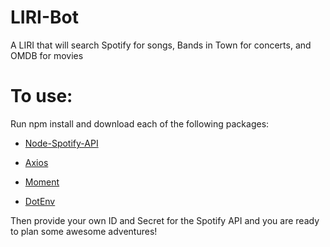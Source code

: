 # LIRI-Bot
A LIRI that will search Spotify for songs, Bands in Town for concerts, and OMDB for movies

# To use:

Run npm install and download each of the following packages:

* [Node-Spotify-API](https://www.npmjs.com/package/node-spotify-api)

* [Axios](https://www.npmjs.com/package/axios)

* [Moment](https://www.npmjs.com/package/moment)

* [DotEnv](https://www.npmjs.com/package/dotenv)

Then provide your own ID and Secret for the Spotify API and you are ready to plan some awesome adventures!